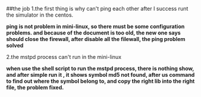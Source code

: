 ##the job
1.the first thing is why can't ping each other after I success runt the simulator in the centos.

**ping is not problem in mini-linux, so there must be some configuration problems. and because of the document is too old, the new one says should close the firewall, after disable all the filewall, the ping problem solved**

2.the mstpd process can't run in the mini-linux

**when use the shell script to run the mstpd process, there is nothing show, and after simple run it , it shows symbol md5 not found, after us command to find out where the symbol belong to, and copy the right lib into the right file, the problem fixed.**

